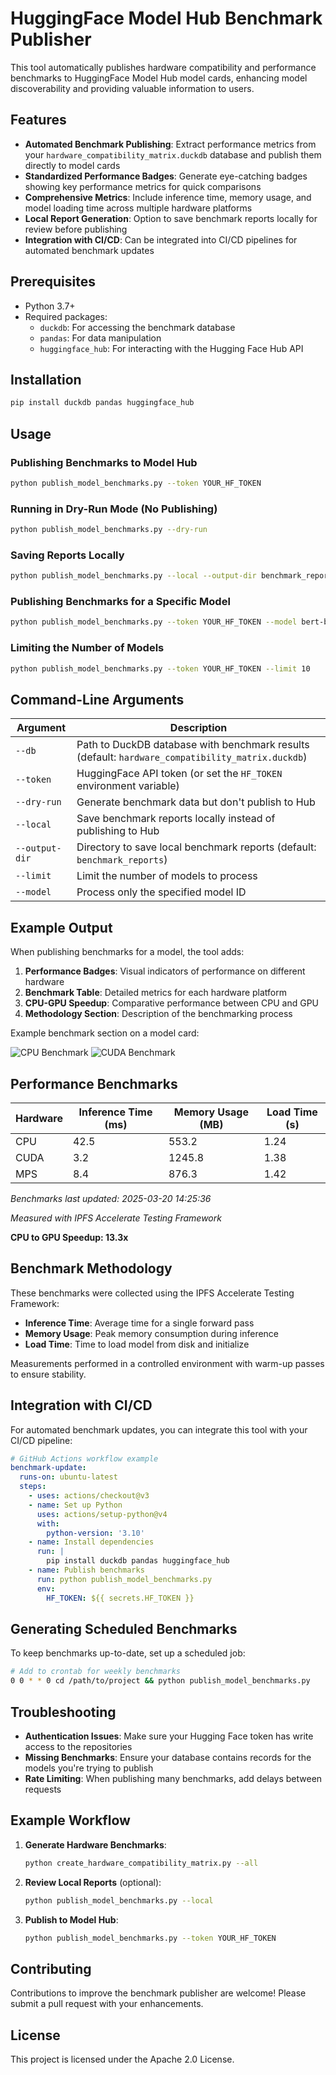 # HuggingFace Model Hub Benchmark Publisher

This tool automatically publishes hardware compatibility and performance benchmarks to HuggingFace Model Hub model cards, enhancing model discoverability and providing valuable information to users.

## Features

- **Automated Benchmark Publishing**: Extract performance metrics from your `hardware_compatibility_matrix.duckdb` database and publish them directly to model cards
- **Standardized Performance Badges**: Generate eye-catching badges showing key performance metrics for quick comparisons
- **Comprehensive Metrics**: Include inference time, memory usage, and model loading time across multiple hardware platforms
- **Local Report Generation**: Option to save benchmark reports locally for review before publishing
- **Integration with CI/CD**: Can be integrated into CI/CD pipelines for automated benchmark updates

## Prerequisites

- Python 3.7+
- Required packages:
  - `duckdb`: For accessing the benchmark database
  - `pandas`: For data manipulation
  - `huggingface_hub`: For interacting with the Hugging Face Hub API

## Installation

```bash
pip install duckdb pandas huggingface_hub
```

## Usage

### Publishing Benchmarks to Model Hub

```bash
python publish_model_benchmarks.py --token YOUR_HF_TOKEN
```

### Running in Dry-Run Mode (No Publishing)

```bash
python publish_model_benchmarks.py --dry-run
```

### Saving Reports Locally

```bash
python publish_model_benchmarks.py --local --output-dir benchmark_reports
```

### Publishing Benchmarks for a Specific Model

```bash
python publish_model_benchmarks.py --token YOUR_HF_TOKEN --model bert-base-uncased
```

### Limiting the Number of Models

```bash
python publish_model_benchmarks.py --token YOUR_HF_TOKEN --limit 10
```

## Command-Line Arguments

| Argument | Description |
|----------|-------------|
| `--db` | Path to DuckDB database with benchmark results (default: `hardware_compatibility_matrix.duckdb`) |
| `--token` | HuggingFace API token (or set the `HF_TOKEN` environment variable) |
| `--dry-run` | Generate benchmark data but don't publish to Hub |
| `--local` | Save benchmark reports locally instead of publishing to Hub |
| `--output-dir` | Directory to save local benchmark reports (default: `benchmark_reports`) |
| `--limit` | Limit the number of models to process |
| `--model` | Process only the specified model ID |

## Example Output

When publishing benchmarks for a model, the tool adds:

1. **Performance Badges**: Visual indicators of performance on different hardware
2. **Benchmark Table**: Detailed metrics for each hardware platform
3. **CPU-GPU Speedup**: Comparative performance between CPU and GPU
4. **Methodology Section**: Description of the benchmarking process

Example benchmark section on a model card:

![CPU Benchmark](https://img.shields.io/badge/CPU%20Inference-42.5ms-blue) ![CUDA Benchmark](https://img.shields.io/badge/CUDA%20Inference-3.2ms-orange) 

## Performance Benchmarks

| Hardware | Inference Time (ms) | Memory Usage (MB) | Load Time (s) |
|----------|---------------------|-------------------|---------------|
| CPU | 42.5 | 553.2 | 1.24 |
| CUDA | 3.2 | 1245.8 | 1.38 |
| MPS | 8.4 | 876.3 | 1.42 |

*Benchmarks last updated: 2025-03-20 14:25:36*

*Measured with IPFS Accelerate Testing Framework*

**CPU to GPU Speedup: 13.3x**

## Benchmark Methodology

These benchmarks were collected using the IPFS Accelerate Testing Framework:

- **Inference Time**: Average time for a single forward pass
- **Memory Usage**: Peak memory consumption during inference  
- **Load Time**: Time to load model from disk and initialize

Measurements performed in a controlled environment with warm-up passes to ensure stability.

## Integration with CI/CD

For automated benchmark updates, you can integrate this tool with your CI/CD pipeline:

```yaml
# GitHub Actions workflow example
benchmark-update:
  runs-on: ubuntu-latest
  steps:
    - uses: actions/checkout@v3
    - name: Set up Python
      uses: actions/setup-python@v4
      with:
        python-version: '3.10'
    - name: Install dependencies
      run: |
        pip install duckdb pandas huggingface_hub
    - name: Publish benchmarks
      run: python publish_model_benchmarks.py
      env:
        HF_TOKEN: ${{ secrets.HF_TOKEN }}
```

## Generating Scheduled Benchmarks

To keep benchmarks up-to-date, set up a scheduled job:

```bash
# Add to crontab for weekly benchmarks
0 0 * * 0 cd /path/to/project && python publish_model_benchmarks.py
```

## Troubleshooting

- **Authentication Issues**: Make sure your Hugging Face token has write access to the repositories
- **Missing Benchmarks**: Ensure your database contains records for the models you're trying to publish
- **Rate Limiting**: When publishing many benchmarks, add delays between requests

## Example Workflow

1. **Generate Hardware Benchmarks**:
   ```bash
   python create_hardware_compatibility_matrix.py --all
   ```

2. **Review Local Reports** (optional):
   ```bash
   python publish_model_benchmarks.py --local
   ```

3. **Publish to Model Hub**:
   ```bash
   python publish_model_benchmarks.py --token YOUR_HF_TOKEN
   ```

## Contributing

Contributions to improve the benchmark publisher are welcome! Please submit a pull request with your enhancements.

## License

This project is licensed under the Apache 2.0 License.